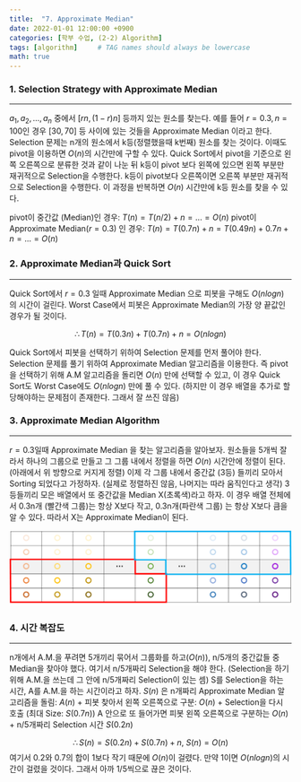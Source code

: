 ```yaml
---
title:  "7. Approximate Median"
date: 2022-01-01 12:00:00 +0900
categories: [학부 수업, (2-2) Algorithm]
tags: [algorithm]     # TAG names should always be lowercase
math: true
---
```


### 1. Selection Strategy with Approximate Median

---

$a_1, a_2, ..., a_n$ 중에서 $[rn, (1-r)n]$ 등까지 있는 원소를 찾는다. 예를 들어 $r=0.3, n=100$인 경우 $[30, 70]$ 등 사이에 있는 것들을 Approximate Median 이라고 한다. Selection 문제는 n개의 원소에서 k등(정렬했을때 k번째) 원소를 찾는 것이다. 이때도 pivot을 이용하면 $O(n)$의 시간만에 구할 수 있다. Quick Sort에서 pivot을 기준으로 왼쪽 오른쪽으로 분류한 것과 같이 나눈 뒤 k등이 pivot 보다 왼쪽에 있으면 왼쪽 부분만 재귀적으로 Selection을 수행한다. k등이 pivot보다 오른쪽이면 오른쪽 부분만 재귀적으로 Selection을 수행한다. 이 과정을 반복하면 $O(n)$ 시간만에 k등 원소를 찾을 수 있다. 

pivot이 중간값 (Median)인 경우: $T(n) = T(n/2)+n = ... = O(n)$
pivot이 Approximate Median($r=0.3$) 인 경우: $T(n) = T(0.7n)+n = T(0.49n) + 0.7n + n = ... = O(n)$
 

### 2. Approximate Median과 Quick Sort

---

Quick Sort에서 $r=0.3$ 일때 Approximate Median 으로 피봇을 구해도 $O(nlogn)$ 의 시간이 걸린다. Worst Case에서 피봇은 Approximate Median의 가장 양 끝값인 경우가 될 것이다.

$$\therefore T(n) = T(0.3n)+T(0.7n)+n = O(nlogn)$$

Quick Sort에서 피봇을 선택하기 위하여 Selection 문제를 먼저 풀어야 한다. Selection 문제를 풀기 위하여 Approximate Median 알고리즘을 이용한다. 즉 pivot을 선택하기 위해 A.M 알고리즘을 돌리면 $O(n)$ 만에 선택할 수 있고, 이 경우 Quick Sort도 Worst Case에도 $O(nlogn)$ 만에 풀 수 있다. (하지만 이 경우 배열을 추가로 할당해야하는 문제점이 존재한다. 그래서 잘 쓰진 않음)


### 3. Approximate Median Algorithm

---

$r=0.3$일때 Approximate Median 을 찾는 알고리즘을 알아보자. 원소들을 5개씩 잘라서 하나의 그룹으로 만들고 그 그룹 내에서 정렬을 하면 $O(n)$ 시간안에 정렬이 된다. (아래에서 위 방향으로 커지게 정렬) 이제 각 그룹 내에서 중간값 (3등) 들끼리 모아서 Sorting 되었다고 가정하자. (실제로 정렬하진 않음, 나머지는 따라 움직인다고 생각) 3등들끼리 모은 배열에서 또 중간값을 Median X(초록색)라고 하자. 이 경우 배열 전체에서 0.3n개 (빨간색 그룹)는 항상 X보다 작고, 0.3n개(파란색 그룹) 는 항상 X보다 큼을 알 수 있다. 따라서 X는 Approximate Median이 된다.

![approximate_median](assets/img/school_alg/approximate_median.png)

### 4. 시간 복잡도

---

n개에서 A.M.을 푸려면 5개끼리 묶어서 그룹화를 하고($O(n)$), n/5개의 중간값들 중 Median을 찾아야 했다. 여기서 n/5개짜리 Selection을 해야 한다. (Selection을 하기 위해 A.M.을 쓰는데 그 안에 n/5개짜리 Selection이 있는 셈)
S를 Selection을 하는 시간, A를 A.M.을 하는 시간이라고 하자. $S(n)$ 은 n개짜리 Approximate Median 알고리즘을 돌림: $A(n)$ + 피봇 찾아서 왼쪽 오른쪽으로 구분: $O(n)$ + Selection을 다시 호출 (최대 Size: $S(0.7n)$)
A 안으로 또 들어가면 피봇 왼쪽 오른쪽으로 구분하는 $O(n)$ + n/5개짜리 Selection 시간 $S(0.2n)$ 


$$ \therefore S(n) = S(0.2n)+S(0.7n)+n, \ S(n) = O(n) $$
여기서 0.2와 0.7의 합이 1보다 작기 때문에 $O(n)$이 걸렸다. 만약 1이면 $O(nlogn)$의 시간이 걸렸을 것이다. 그래서 아까 1/5씩으로 끊은 것이다.

